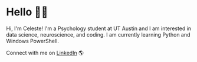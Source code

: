 # Hello 👋🏾 

Hi, I'm Celeste! I'm a Psychology student at UT Austin and I am interested in data science, neuroscience, and coding. I am currently learning Python and Windows PowerShell.

Connect with me on <a href="https://www.linkedin.com/in/celestehoang">LinkedIn</a> 🌎

<!--
